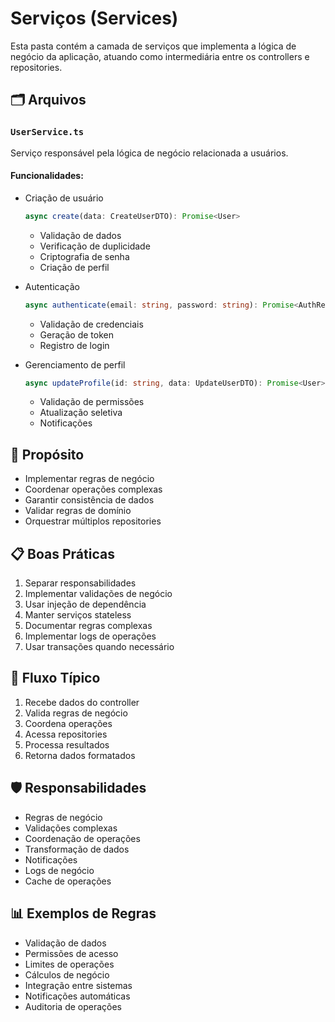 # Serviços (Services)

Esta pasta contém a camada de serviços que implementa a lógica de negócio da aplicação, atuando como intermediária entre os controllers e repositories.

## 🗂 Arquivos

### `UserService.ts`

Serviço responsável pela lógica de negócio relacionada a usuários.

#### Funcionalidades:

- Criação de usuário

  ```typescript
  async create(data: CreateUserDTO): Promise<User>
  ```

  - Validação de dados
  - Verificação de duplicidade
  - Criptografia de senha
  - Criação de perfil

- Autenticação

  ```typescript
  async authenticate(email: string, password: string): Promise<AuthResponse>
  ```

  - Validação de credenciais
  - Geração de token
  - Registro de login

- Gerenciamento de perfil

  ```typescript
  async updateProfile(id: string, data: UpdateUserDTO): Promise<User>
  ```

  - Validação de permissões
  - Atualização seletiva
  - Notificações

## 🔧 Propósito

- Implementar regras de negócio
- Coordenar operações complexas
- Garantir consistência de dados
- Validar regras de domínio
- Orquestrar múltiplos repositories

## 📋 Boas Práticas

1. Separar responsabilidades
2. Implementar validações de negócio
3. Usar injeção de dependência
4. Manter serviços stateless
5. Documentar regras complexas
6. Implementar logs de operações
7. Usar transações quando necessário

## 🔄 Fluxo Típico

1. Recebe dados do controller
2. Valida regras de negócio
3. Coordena operações
4. Acessa repositories
5. Processa resultados
6. Retorna dados formatados

## 🛡️ Responsabilidades

- Regras de negócio
- Validações complexas
- Coordenação de operações
- Transformação de dados
- Notificações
- Logs de negócio
- Cache de operações

## 📊 Exemplos de Regras

- Validação de dados
- Permissões de acesso
- Limites de operações
- Cálculos de negócio
- Integração entre sistemas
- Notificações automáticas
- Auditoria de operações
